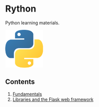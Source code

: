 # Rython

Python learning materials.

<img src="img/logo.png" alt="Python" width="120"/>

## Contents

1. [Fundamentals](https://github.com/rysharprules/Rython/blob/master/01_fundamentals.md)
1. [Libraries and the Flask web framework](https://github.com/rysharprules/Rython/blob/master/02_libraries.md)